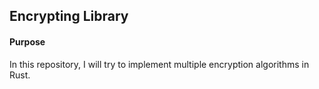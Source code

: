 ## Encrypting Library

#### Purpose

In this repository, I will try to implement multiple encryption algorithms in Rust.
